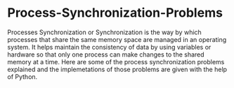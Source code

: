 # Process-Synchronization-Problems
Processes Synchronization or Synchronization is the way by which processes that share the same memory space are managed in an operating system. It helps maintain the consistency of data by using variables or hardware so that only one process can make changes to the shared memory at a time. 
Here are some of the process synchronization problems explained and the implemetations of those problems are given with the help of Python.
